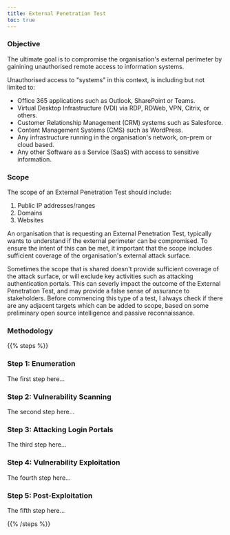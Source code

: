 ```yaml
---
title: External Penetration Test
toc: true
---
```

### Objective
The ultimate goal is to compromise the organisation's external perimeter by gainining unauthorised remote access to information systems. 

Unauthorised access to "systems" in this context, is including but not limited to:
* Office 365 applications such as Outlook, SharePoint or Teams.
* Virtual Desktop Infrastructure (VDI) via RDP, RDWeb, VPN, Citrix, or others.
* Customer Relationship Management (CRM) systems such as Salesforce. 
* Content Management Systems (CMS) such as WordPress. 
* Any infrastructure running in the organisation's network, on-prem or cloud based.
* Any other Software as a Service (SaaS) with access to sensitive information.

### Scope
The scope of an External Penetration Test should include:
1. Public IP addresses/ranges
2. Domains
3. Websites 

An organisation that is requesting an External Penetration Test, typically wants to understand if the external perimeter can be compromised. To ensure the intent of this can be met, it important that the scope includes sufficient coverage of the organisation's external attack surface. 

Sometimes the scope that is shared doesn't provide sufficient coverage of the attack surface, or will exclude key activities such as attacking authentication portals. This can severly impact the outcome of the External Penetration Test, and may provide a false sense of assurance to stakeholders. Before commencing this type of a test, I always check if there are any adjacent targets which can be added to scope, based on some preliminary open source intelligence and passive reconnaissance. 

### Methodology
{{% steps %}}

### Step 1: Enumeration

The first step here...

### Step 2: Vulnerability Scanning

The second step here...

### Step 3: Attacking Login Portals

The third step here...

### Step 4: Vulnerability Exploitation

The fourth step here...

### Step 5: Post-Exploitation

The fifth step here...

{{% /steps %}}